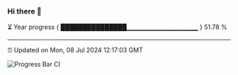 ### Hi there 👋

⏳ Year progress { ███████████████▁▁▁▁▁▁▁▁▁▁▁▁▁▁▁ } 51.78 %

---

⏰ Updated on Mon, 08 Jul 2024 12:17:03 GMT

![Progress Bar CI](https://github.com/Shyam-Makwana/GitHub-Actions-Demo/workflows/Progress%20Bar%20CI/badge.svg)
